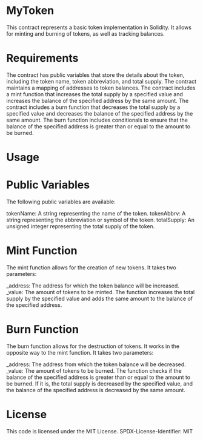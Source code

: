 # MyToken
This contract represents a basic token implementation in Solidity. It allows for minting and burning of tokens, as well as tracking balances.

# Requirements
The contract has public variables that store the details about the token, including the token name, token abbreviation, and total supply.
The contract maintains a mapping of addresses to token balances.
The contract includes a mint function that increases the total supply by a specified value and increases the balance of the specified address by the same amount.
The contract includes a burn function that decreases the total supply by a specified value and decreases the balance of the specified address by the same amount.
The burn function includes conditionals to ensure that the balance of the specified address is greater than or equal to the amount to be burned.
# Usage
# Public Variables
The following public variables are available:

tokenName: A string representing the name of the token.
tokenAbbrv: A string representing the abbreviation or symbol of the token.
totalSupply: An unsigned integer representing the total supply of the token.

# Mint Function
The mint function allows for the creation of new tokens. It takes two parameters:

_address: The address for which the token balance will be increased.
_value: The amount of tokens to be minted.
The function increases the total supply by the specified value and adds the same amount to the balance of the specified address.

# Burn Function
The burn function allows for the destruction of tokens. It works in the opposite way to the mint function. It takes two parameters:

_address: The address from which the token balance will be decreased.
_value: The amount of tokens to be burned.
The function checks if the balance of the specified address is greater than or equal to the amount to be burned. If it is, the total supply is decreased by the specified value, and the balance of the specified address is decreased by the same amount.

# License
This code is licensed under the MIT License. SPDX-License-Identifier: MIT
